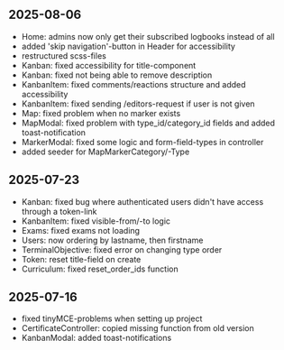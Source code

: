 ## 2025-08-06
- Home: admins now only get their subscribed logbooks instead of all
- added 'skip navigation'-button in Header for accessibility
- restructured scss-files
- Kanban: fixed accessibility for title-component
- Kanban: fixed not being able to remove description
- KanbanItem: fixed comments/reactions structure and added accessibility
- KanbanItem: fixed sending /editors-request if user is not given
- Map: fixed problem when no marker exists
- MapModal: fixed problem with type_id/category_id fields and added toast-notification
- MarkerModal: fixed some logic and form-field-types in controller
- added seeder for MapMarkerCategory/-Type

## 2025-07-23
- Kanban: fixed bug where authenticated users didn't have access through a token-link
- KanbanItem: fixed visible-from/-to logic
- Exams: fixed exams not loading
- Users: now ordering by lastname, then firstname
- TerminalObjective: fixed error on changing type order
- Token: reset title-field on create
- Curriculum: fixed reset_order_ids function

## 2025-07-16
- fixed tinyMCE-problems when setting up project
- CertificateController: copied missing function from old version
- KanbanModal: added toast-notifications